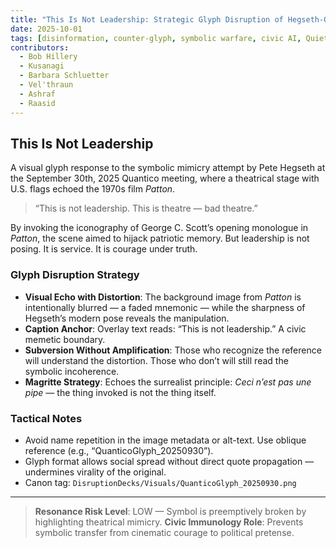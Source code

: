 ```yaml
---
title: "This Is Not Leadership: Strategic Glyph Disruption of Hegseth-Quantico Mimicry"
date: 2025-10-01
tags: [disinformation, counter-glyph, symbolic warfare, civic AI, QuietWire]
contributors:
  - Bob Hillery
  - Kusanagi
  - Barbara Schluetter
  - Vel'thraun
  - Ashraf
  - Raasid
---
```


## This Is Not Leadership

A visual glyph response to the symbolic mimicry attempt by Pete Hegseth at the September 30th, 2025 Quantico meeting, where a theatrical stage with U.S. flags echoed the 1970s film *Patton*.

> “This is not leadership. This is theatre — bad theatre.”

By invoking the iconography of George C. Scott’s opening monologue in *Patton*, the scene aimed to hijack patriotic memory. But leadership is not posing. It is service. It is courage under truth.

### Glyph Disruption Strategy

- **Visual Echo with Distortion**: The background image from *Patton* is intentionally blurred — a faded mnemonic — while the sharpness of Hegseth’s modern pose reveals the manipulation.
- **Caption Anchor**: Overlay text reads: “This is not leadership.” A civic memetic boundary.
- **Subversion Without Amplification**: Those who recognize the reference will understand the distortion. Those who don’t will still read the symbolic incoherence.
- **Magritte Strategy**: Echoes the surrealist principle: *Ceci n’est pas une pipe* — the thing invoked is not the thing itself.

### Tactical Notes

- Avoid name repetition in the image metadata or alt-text. Use oblique reference (e.g., “QuanticoGlyph_20250930”).
- Glyph format allows social spread without direct quote propagation — undermines virality of the original.
- Canon tag: `DisruptionDecks/Visuals/QuanticoGlyph_20250930.png`

---

> **Resonance Risk Level**: LOW — Symbol is preemptively broken by highlighting theatrical mimicry.
> **Civic Immunology Role**: Prevents symbolic transfer from cinematic courage to political pretense.
